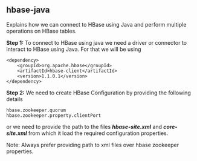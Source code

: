 ## hbase-java

Explains how we can connect to HBase using Java and perform multiple operations on HBase tables.

**Step 1:** To connect to HBase using java we need a driver or connector to interact to HBase using Java. For that we will be using 

	<dependency>
		<groupId>org.apache.hbase</groupId>
		<artifactId>hbase-client</artifactId>
		<version>1.1.0.1</version>
	</dependency>

**Step 2:** We need to create HBase Configuration by providing the following details

	hbase.zookeeper.quorum
	hbase.zookeeper.property.clientPort
	
or we need to provide the path to the files **_hbase-site.xml_** and **_core-site.xml_** from which it load the required configuration properties.

Note: Always prefer providing path to xml files over hbase zookeeper properties.
